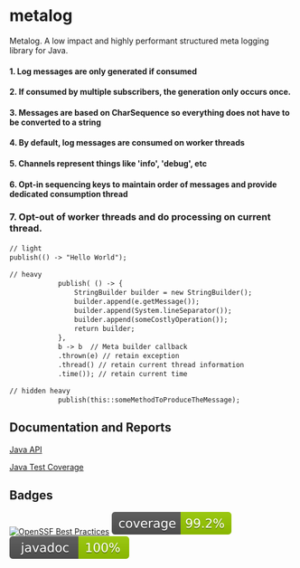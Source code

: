# metalog
Metalog.  A low impact and highly performant structured meta logging library for Java.
#### 1. Log messages are only generated if consumed
#### 2. If consumed by multiple subscribers, the generation only occurs once.
#### 3. Messages are based on CharSequence so everything does not have to be converted to a string
#### 4. By default, log messages are consumed on worker threads
#### 5. Channels represent things like 'info', 'debug', etc
#### 6. Opt-in sequencing keys to maintain order of messages and provide dedicated consumption thread
###  7. Opt-out of worker threads and do processing on current thread.
```
// light
publish(() -> "Hello World");
```
```
// heavy
            publish( () -> {
                StringBuilder builder = new StringBuilder();
                builder.append(e.getMessage());
                builder.append(System.lineSeparator());
                builder.append(someCostlyOperation());
                return builder;
            }, 
            b -> b  // Meta builder callback
            .thrown(e) // retain exception
            .thread() // retain current thread information
            .time()); // retain current time
```
```
// hidden heavy
            publish(this::someMethodToProduceTheMessage);
```

## Documentation and Reports
[Java API](https://jonloucks.github.io/metalog/javadoc/)

[Java Test Coverage](https://jonloucks.github.io/metalog/jacoco/)

## Badges
[![OpenSSF Best Practices](https://www.bestpractices.dev/projects/11312/badge)](https://www.bestpractices.dev/projects/11312)
[![Coverage Badge](https://raw.githubusercontent.com/jonloucks/metalog/refs/heads/badges/main-coverage.svg)](https://jonloucks.github.io/metalog/jacoco/)
[![Javadoc Badge](https://raw.githubusercontent.com/jonloucks/metalog/refs/heads/badges/main-javadoc.svg)](https://jonloucks.github.io/metalog/javadoc/)

